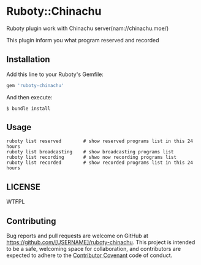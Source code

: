 # Ruboty::Chinachu

Ruboty plugin work with Chinachu server(nam://chinachu.moe/)

This plugin inform you what program reserved and recorded

## Installation

Add this line to your Ruboty's Gemfile:

```ruby
gem 'ruboty-chinachu'
```

And then execute:

    $ bundle install

## Usage

```shell
ruboty list reserved        # show reserved programs list in this 24 hours
ruboty list broadcasting    # show broadcasting programs list
ruboty list recording       # shwo now recording programs list
ruboty list recorded        # show recorded programs list in this 24 hours
```

## LICENSE

WTFPL

## Contributing

Bug reports and pull requests are welcome on GitHub at https://github.com/[USERNAME]/ruboty-chinachu. This project is intended to be a safe, welcoming space for collaboration, and contributors are expected to adhere to the [Contributor Covenant](contributor-covenant.org) code of conduct.

